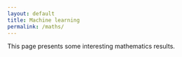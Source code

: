 ```yaml
---
layout: default
title: Machine learning
permalink: /maths/
---
```


This page presents some interesting mathematics results.
